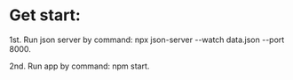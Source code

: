 # Get start:

<p>1st. Run json server by command: npx json-server --watch data.json --port 8000.</p>

<p>2nd. Run app by command: npm start.</p>
